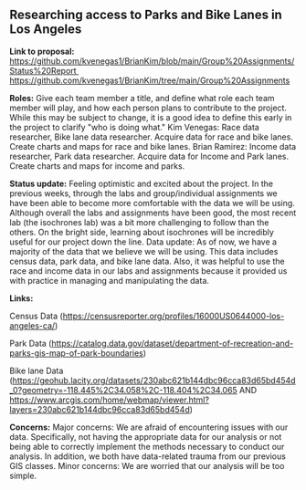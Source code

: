 ## Researching access to Parks and Bike Lanes in Los Angeles ##

**Link to proposal:**
https://github.com/kvenegas1/BrianKim/blob/main/Group%20Assignments/Status%20Report https://github.com/kvenegas1/BrianKim/tree/main/Group%20Assignments

**Roles:** Give each team member a title, and define what role each team member will play, and how each person plans to contribute to the project. While this may be subject to change, it is a good idea to define this early in the project to clarify "who is doing what."
Kim Venegas: Race data researcher, Bike lane data researcher. Acquire data for race and bike lanes. Create charts and maps for race and bike lanes.
Brian Ramirez: Income data researcher, Park data researcher. Acquire data for Income and Park lanes. Create charts and maps for income and parks.

**Status update:** Feeling optimistic and excited about the project. In the previous weeks, through the labs and group/individual assignments we have been able to become more comfortable with the data we will be using. Although overall the labs and assignments have been good, the most recent lab (the isochrones lab) was a bit more challenging to follow than the others. On the bright side, learning about isochrones will be incredibly useful for our project down the line. 
Data update: As of now, we have a majority of the data that we believe we will be using. This data includes census data, park data, and bike lane data. Also, it was helpful to use the race and income data in our labs and assignments because it provided us with practice in managing and manipulating the data.

**Links:** 

Census Data (https://censusreporter.org/profiles/16000US0644000-los-angeles-ca/)

Park Data (https://catalog.data.gov/dataset/department-of-recreation-and-parks-gis-map-of-park-boundaries)

Bike lane Data (https://geohub.lacity.org/datasets/230abc621b144dbc96cca83d65bd454d_0?geometry=-118.445%2C34.058%2C-118.404%2C34.065 AND https://www.arcgis.com/home/webmap/viewer.html?layers=230abc621b144dbc96cca83d65bd454d) 

**Concerns:** Major concerns: We are afraid of encountering issues with our data. Specifically, not having the appropriate data for our analysis or not being able to correctly implement the methods necessary to conduct our analysis. In addition, we both have data-related trauma from our previous GIS classes. Minor concerns: We are worried that our analysis will be too simple.


